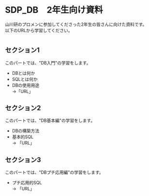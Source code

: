 # SDP_DB　2年生向け資料
山川研のプロメンに参加してくださった2年生の皆さんに向けた資料です。  
以下のURLから学習してください。
#  

## セクション1
このパートでは、"DB入門"の学習をします。  
- DBとは何か
- SQLとは何か
- DBの使用用途  
->「URL」

## セクション2
このパートでは、"DB基本編"の学習をします。  
- DBの構築方法
- 基本的SQL  
-> 「URL」

## セクション3
このパートでは、"DBプチ応用編"の学習をします。  
- プチ応用的SQL  
-> 「URL」
